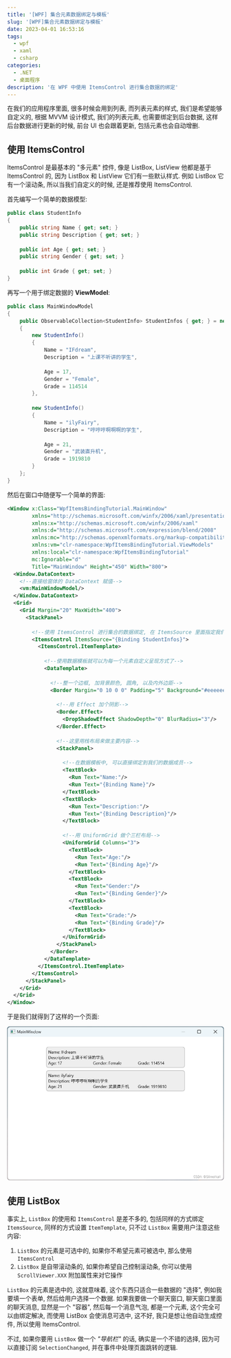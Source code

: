 ```yaml
---
title: '[WPF] 集合元素数据绑定与模板'
slug: '[WPF]集合元素数据绑定与模板'
date: 2023-04-01 16:53:16
tags:
  - wpf
  - xaml
  - csharp
categories:
  - .NET
  - 桌面程序
description: '在 WPF 中使用 ItemsControl 进行集合数据的绑定'
---
```


在我们的应用程序里面, 很多时候会用到列表, 而列表元素的样式, 我们是希望能够自定义的, 根据 MVVM 设计模式, 我们的列表元素, 也需要绑定到后台数据, 这样后台数据进行更新的时候, 前台 UI 也会跟着更新, 包括元素也会自动增删.


## 使用 ItemsControl

ItemsControl 是最基本的 "多元素" 控件, 像是 ListBox, ListView 他都是基于 ItemsControl 的, 因为 ListBox 和 ListView 它们有一些默认样式. 例如 ListBox 它有一个滚动条, 所以当我们自定义的时候, 还是推荐使用 ItemsControl.


首先编写一个简单的数据模型:

```cs
public class StudentInfo
{
    public string Name { get; set; }
    public string Description { get; set; }

    public int Age { get; set; }
    public string Gender { get; set; }

    public int Grade { get; set; }
}
```


再写一个用于绑定数据的 **ViewModel**:

```cs
public class MainWindowModel
{
    public ObservableCollection<StudentInfo> StudentInfos { get; } = new ObservableCollection<StudentInfo>()
    {
        new StudentInfo()
        {
            Name = "IFdream",
            Description = "上课不听讲的学生",

            Age = 17,
            Gender = "Female",
            Grade = 114514
        },

        new StudentInfo()
        {
            Name = "ilyFairy",
            Description = "哼哼哼啊啊啊的学生",

            Age = 21,
            Gender = "武装直升机",
            Grade = 1919810
        }
    };
}
```


然后在窗口中随便写一个简单的界面:

```xml
<Window x:Class="WpfItemsBindingTutorial.MainWindow"
        xmlns="http://schemas.microsoft.com/winfx/2006/xaml/presentation"
        xmlns:x="http://schemas.microsoft.com/winfx/2006/xaml"
        xmlns:d="http://schemas.microsoft.com/expression/blend/2008"
        xmlns:mc="http://schemas.openxmlformats.org/markup-compatibility/2006"
        xmlns:vm="clr-namespace:WpfItemsBindingTutorial.ViewModels"
        xmlns:local="clr-namespace:WpfItemsBindingTutorial"
        mc:Ignorable="d"
        Title="MainWindow" Height="450" Width="800">
  <Window.DataContext>
    <!--直接给窗体的 DataContext 赋值-->
    <vm:MainWindowModel/>
  </Window.DataContext>
  <Grid>
    <Grid Margin="20" MaxWidth="400">
      <StackPanel>

        <!--使用 ItemsControl 进行集合的数据绑定, 在 ItemsSource 里面指定我们的集合-->
        <ItemsControl ItemsSource="{Binding StudentInfos}">
          <ItemsControl.ItemTemplate>

            <!--使用数据模板就可以为每一个元素自定义呈现方式了-->
            <DataTemplate>

              <!--整一个边框, 加背景颜色, 圆角, 以及内外边距-->
              <Border Margin="0 10 0 0" Padding="5" Background="#eeeeee" CornerRadius="5">

                <!--用 Effect 加个阴影-->
                <Border.Effect>
                  <DropShadowEffect ShadowDepth="0" BlurRadius="3"/>
                </Border.Effect>

                <!--这里用栈布局来做主要内容-->
                <StackPanel>

                  <!--在数据模板中, 可以直接绑定到我们的数据成员-->
                  <TextBlock>
                    <Run Text="Name:"/>
                    <Run Text="{Binding Name}"/>
                  </TextBlock>
                  <TextBlock>
                    <Run Text="Description:"/>
                    <Run Text="{Binding Description}"/>
                  </TextBlock>

                  <!--用 UniformGrid 做个三栏布局-->
                  <UniformGrid Columns="3">
                    <TextBlock>
                      <Run Text="Age:"/>
                      <Run Text="{Binding Age}"/>
                    </TextBlock>
                    <TextBlock>
                      <Run Text="Gender:"/>
                      <Run Text="{Binding Gender}"/>
                    </TextBlock>
                    <TextBlock>
                      <Run Text="Grade:"/>
                      <Run Text="{Binding Grade}"/>
                    </TextBlock>
                  </UniformGrid>
                </StackPanel>
              </Border>
            </DataTemplate>
          </ItemsControl.ItemTemplate>
        </ItemsControl>
      </StackPanel>
    </Grid>
  </Grid>
</Window>
```


于是我们就得到了这样的一个页面:

![效果预览](images/2c5aa4a7c76b4a1a910bf415c1d429b0.png)




## 使用 ListBox

事实上, `ListBox` 的使用和 `ItemsControl` 是差不多的, 包括同样的方式绑定 `ItemsSource`, 同样的方式设置 `ItemTemplate`, 只不过 `ListBox` 需要用户注意这些内容:


1. `ListBox` 的元素是可选中的, 如果你不希望元素可被选中, 那么使用 `ItemsControl`
2. `ListBox` 是自带滚动条的, 如果你希望自己控制滚动条, 你可以使用 `ScrollViewer.XXX` 附加属性来对它操作


`ListBox` 的元素是选中的, 这就意味着, 这个东西只适合一些数据的 "选择", 例如我要填一个表单, 然后给用户选择一个数据.  如果我要做一个聊天窗口, 聊天窗口里面的聊天消息, 显然是一个 "容器", 然后每一个消息气泡, 都是一个元素, 这个完全可以由绑定解决, 而使用 ListBox 会使消息可选中, 这不好, 我只是想让他自动生成控件, 所以使用 ItemsControl.


不过, 如果你要用 `ListBox` 做一个 *"导航栏"* 的话, 确实是一个不错的选择, 因为可以直接订阅 `SelectionChanged`, 并在事件中处理页面跳转的逻辑.

